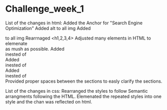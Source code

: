 # Challenge_week_1
List of the changes in html:
Added the Anchor for "Search Engine Optimization"
Added alt to all img
Added <figure></figure> to all img
Rearrnaged <h1,2,3,4>
Adjusted many elements in HTML to elemenate <div></div> as mush as possible.
Added <section></section> inested of <div>
Added <aside></aside> inested of <div>
Added <footer></footer>inested of <div>
Provided proper spaces between the sections to easly clarify the sections.

List of the changes in css:
Rearranged the styles to follow Semantic arrangments following the HTML.
Elemenated the repeated styles into one style and the chan was reflected on html.

